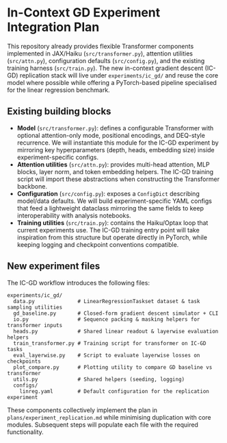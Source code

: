 # In-Context GD Experiment Integration Plan

This repository already provides flexible Transformer components implemented in JAX/Haiku (`src/transformer.py`), attention utilities (`src/attn.py`), configuration defaults (`src/config.py`), and the existing training harness (`src/train.py`). The new in-context gradient descent (IC-GD) replication stack will live under `experiments/ic_gd/` and reuse the core model where possible while offering a PyTorch-based pipeline specialised for the linear regression benchmark.

## Existing building blocks
- **Model** (`src/transformer.py`): defines a configurable Transformer with optional attention-only mode, positional encodings, and DEQ-style recurrence. We will instantiate this module for the IC-GD experiment by mirroring key hyperparameters (depth, heads, embedding size) inside experiment-specific configs.
- **Attention utilities** (`src/attn.py`): provides multi-head attention, MLP blocks, layer norm, and token embedding helpers. The IC-GD training script will import these abstractions when constructing the Transformer backbone.
- **Configuration** (`src/config.py`): exposes a `ConfigDict` describing model/data defaults. We will build experiment-specific YAML configs that feed a lightweight dataclass mirroring the same fields to keep interoperability with analysis notebooks.
- **Training utilities** (`src/train.py`): contains the Haiku/Optax loop that current experiments use. The IC-GD training entry point will take inspiration from this structure but operate directly in PyTorch, while keeping logging and checkpoint conventions compatible.

## New experiment files
The IC-GD workflow introduces the following files:

```
experiments/ic_gd/
  data.py              # LinearRegressionTaskset dataset & task sampling utilities
  gd_baseline.py       # Closed-form gradient descent simulator + CLI
  io.py                # Sequence packing & masking helpers for transformer inputs
  heads.py             # Shared linear readout & layerwise evaluation helpers
  train_transformer.py # Training script for transformer on IC-GD tasks
  eval_layerwise.py    # Script to evaluate layerwise losses on checkpoints
  plot_compare.py      # Plotting utility to compare GD baseline vs transformer
  utils.py             # Shared helpers (seeding, logging)
  configs/
    linreg.yaml        # Default configuration for the replication experiment
```

These components collectively implement the plan in `plans/experiment_replication.md` while minimising duplication with core modules. Subsequent steps will populate each file with the required functionality.
